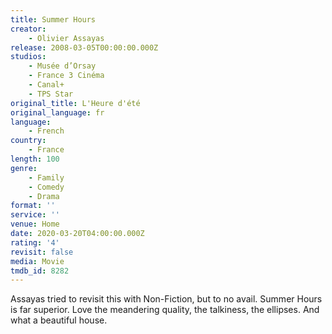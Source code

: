 ```yaml
---
title: Summer Hours
creator:
    - Olivier Assayas
release: 2008-03-05T00:00:00.000Z
studios:
    - Musée d’Orsay
    - France 3 Cinéma
    - Canal+
    - TPS Star
original_title: L'Heure d'été
original_language: fr
language:
    - French
country:
    - France
length: 100
genre:
    - Family
    - Comedy
    - Drama
format: ''
service: ''
venue: Home
date: 2020-03-20T04:00:00.000Z
rating: '4'
revisit: false
media: Movie
tmdb_id: 8282
---
```


Assayas tried to revisit this with Non-Fiction, but to no avail. Summer Hours is far superior. Love the meandering quality, the talkiness, the ellipses. And what a beautiful house.
